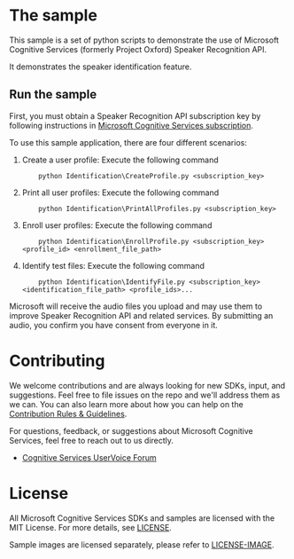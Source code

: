 The sample
==========

This sample is a set of python scripts to demonstrate the use of Microsoft Cognitive Services (formerly Project Oxford)  Speaker Recognition API.

It demonstrates the speaker identification feature.

Run the sample
--------------

First, you must obtain a Speaker Recognition API subscription key by following instructions in [Microsoft Cognitive Services subscription](<https://www.microsoft.com/cognitive-services/en-us/sign-up>).

To use this sample application, there are four different scenarios:

1. Create a user profile: Execute the following command

           python Identification\CreateProfile.py <subscription_key>

2. Print all user profiles: Execute the following command

           python Identification\PrintAllProfiles.py <subscription_key>

3. Enroll user profiles: Execute the following command

           python Identification\EnrollProfile.py <subscription_key> <profile_id> <enrollment_file_path>

4. Identify test files: Execute the following command

           python Identification\IdentifyFile.py <subscription_key> <identification_file_path> <profile_ids>...

Microsoft will receive the audio files you upload and may use them to improve
Speaker Recognition API and related services. By submitting an audio, you confirm
you have consent from everyone in it.

Contributing
============
We welcome contributions and are always looking for new SDKs, input, and
suggestions. Feel free to file issues on the repo and we'll address them as we can. You can also learn more about how you can help on the [Contribution
Rules & Guidelines](</CONTRIBUTING.md>).

For questions, feedback, or suggestions about Microsoft Cognitive Services, feel free to reach out to us directly.

-   [Cognitive Services UserVoice Forum](<https://cognitive.uservoice.com>)

License
=======

All Microsoft Cognitive Services SDKs and samples are licensed with the MIT License. For more details, see
[LICENSE](</LICENSE.md>).

Sample images are licensed separately, please refer to [LICENSE-IMAGE](</LICENSE-IMAGE.md>).
